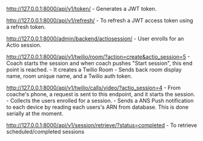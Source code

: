 
http://127.0.0.1:8000/api/v1/token/						- Generates a JWT token.

http://127.0.0.1:8000/api/v1/refresh/						- To refresh a JWT access token using a refresh token.

http://127.0.0.1:8000/admin/backend/actiosession/ 				- User enrolls for an Actio session.

http://127.0.0.1:8000/api/v1/twilio/room/?action=create&actio_session=5  	- Coach starts the session and when coach pushes "Start session", this end point is reached. 
										  - It creates a Twilio Room
										  - Sends back room display name, room unique name, and a Twilio auth token.

http://127.0.0.1:8000/api/v1/twilio/calls/video/?actio_session=4		- From coache's phone, a request is sent to this endpoint, and it starts the session.
										  - Collects the users enrolled for a session.
										  - Sends a ANS Push notification to each device by reading each users's ARN from database. This is done serially at the moment.


http://127.0.0.1:8000/api/v1/session/retrieve/?status=completed			- To retrieve scheduled/completed sessions
